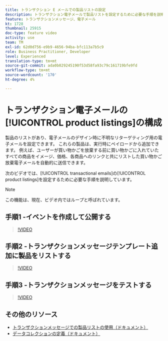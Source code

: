 ```yaml
---
title: トランザクション E メールでの製品リストの設定
description: トランザクション電子メールで製品リストを設定するために必要な手順を説明します。
feature: トランザクションメッセージ、電子メール
kt: 1728
thumbnail: 25915
doc-type: feature video
activity: use
team: TM
exl-id: 62d0d756-e9b9-4656-94ba-bfc113a7b5c9
role: Business Practitioner, Developer
level: Experienced
translation-type: tm+mt
source-git-commit: ada0b029245190f53d58fa93c79c161719bfe9fd
workflow-type: tm+mt
source-wordcount: '170'
ht-degree: 4%

---
```


# トランザクション電子メールの[!UICONTROL product listings]の構成

製品のリストがあり、電子メールのデザイン時に不明なリターゲティング用の電子メールを設定できます。 これらの製品は、実行時にペイロードから追加できます。 例えば、ユーザーが買い物かごを放棄する前に買い物かごに入れていたすべての商品をイメージ、価格、各商品へのリンクと共にリストした買い物かご放棄電子メールを自動的に送信できます。

次のビデオでは、[!UICONTROL transactional emails]の[!UICONTROL product listings]を設定するために必要な手順を説明しています。

>[!NOTE]
>
>この機能は、現在、ビデオ内ではループと呼ばれています。

## 手順1 -イベントを作成して公開する

>[!VIDEO](https://video.tv.adobe.com/v/25914?quality=12)

## 手順2 -トランザクションメッセージテンプレート追加に製品をリストする

>[!VIDEO](https://video.tv.adobe.com/v/25915?quality=12)

## 手順3 -トランザクションメッセージをテストする

>[!VIDEO](https://video.tv.adobe.com/v/25916?quality=12)

## その他のリソース

* [トランザクションメッセージでの製品リストの使用（ドキュメント）](https://docs.adobe.com/content/help/en/campaign-standard/using/communication-channels/transactional-messaging/event-transactional-messages.html#using-product-listings-in-a-transactional-message)
* [データコレクションの定義（ドキュメント）](https://docs.adobe.com/content/help/en/campaign-standard/using/administrating/configuring-channels/configuring-transactional-messaging.html#defining-data-collections)
